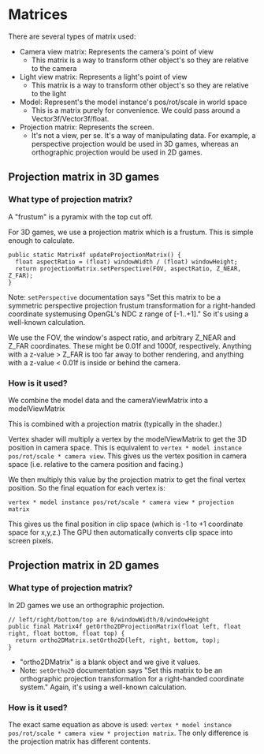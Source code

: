 # Matrices

There are several types of matrix used:

- Camera view matrix: Represents the camera's point of view
    - This matrix is a way to transform other object's so they are relative to the camera
- Light view matrix: Represents a light's point of view
    - This matrix is a way to transform other object's so they are relative to the light
- Model: Represent's the model instance's pos/rot/scale in world space
    - This is a matrix purely for convenience. We could pass around a Vector3f/Vector3f/float.
- Projection matrix: Represents the screen.
    - It's not a view, per se. It's a way of manipulating data. For example, a perspective projection would be used in 3D games, whereas an orthographic projection would be used in 2D games.

## Projection matrix in 3D games

### What type of projection matrix?

A "frustum" is a pyramix with the top cut off.

For 3D games, we use a projection matrix which is a frustum. This is simple enough to calculate.

    public static Matrix4f updateProjectionMatrix() {
      float aspectRatio = (float) windowWidth / (float) windowHeight;
      return projectionMatrix.setPerspective(FOV, aspectRatio, Z_NEAR, Z_FAR);
    }

Note: `setPerspective` documentation says "Set this matrix to be a symmetric perspective projection frustum transformation for a right-handed coordinate systemusing OpenGL's NDC z range of [-1..+1]." So it's using a well-known calculation.

We use the FOV, the window's aspect ratio, and arbitrary Z_NEAR and Z_FAR coordinates. These might be 0.01f and 1000f, respectively. Anything with a z-value > Z_FAR is too far away to bother rendering, and anything with a z-value < 0.01f is inside or behind the camera.

### How is it used?

We combine the model data and the cameraViewMatrix into a modelViewMatrix

This is combined with a projection matrix (typically in the shader.)

Vertex shader will multiply a vertex by the modelViewMatrix to get the 3D position in camera space. This is equivalent to `vertex * model instance pos/rot/scale * camera view`. This gives us the vertex position in camera space (i.e. relative to the camera position and facing.)

We then multiply this value by the projection matrix to get the final vertex position. So the final equation for each vertex is:

`vertex * model instance pos/rot/scale * camera view * projection matrix`

This gives us the final position in clip space (which is -1 to +1 coordinate space for x,y,z.) The GPU then automatically converts clip space into screen pixels.

## Projection matrix in 2D games

### What type of projection matrix?

In 2D games we use an orthographic projection.

    // left/right/bottom/top are 0/windowWidth/0/windowHeight
    public final Matrix4f getOrtho2DProjectionMatrix(float left, float right, float bottom, float top) {
      return ortho2DMatrix.setOrtho2D(left, right, bottom, top);
    }

- "ortho2DMatrix" is a blank object and we give it values.
- Note: `setOrtho2D` documentation says "Set this matrix to be an orthographic projection transformation for a right-handed coordinate system." Again, it's using a well-known calculation.

### How is it used?

The exact same equation as above is used: `vertex * model instance pos/rot/scale * camera view * projection matrix`. The only difference is the projection matrix has different contents.

